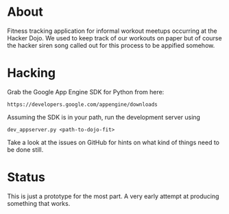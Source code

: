 # About

Fitness tracking application for informal workout meetups occurring
at the Hacker Dojo. We used to keep track of our workouts on paper
but of course the hacker siren song called out for this process
to be appified somehow. 
 
# Hacking

Grab the Google App Engine SDK for Python from here:

    https://developers.google.com/appengine/downloads

Assuming the SDK is in your path, run the development server using 

    dev_appserver.py <path-to-dojo-fit> 

Take a look at the issues on GitHub for hints on what 
kind of things need to be done still.

# Status

This is just a prototype for the most part. A very early 
attempt at producing something that works.

